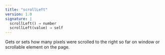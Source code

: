 ```yaml
---
title: "scrollLeft"
version: 1.0
signature: |
  scrollLeft() ⇒ number
  scrollLeft(value) ⇒ self
---
```


Gets or sets how many pixels were scrolled to the right so far on window or
scrollable element on the page.
